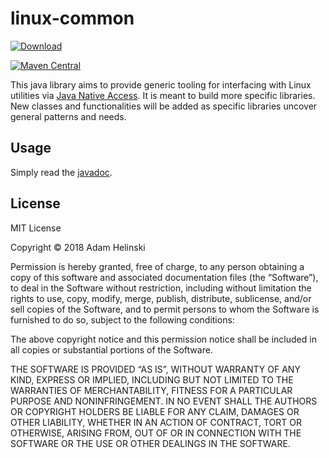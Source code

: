 # linux-common

 [
 ![Download](https://api.bintray.com/packages/dvlopt/maven/linux-common/images/download.svg)
 ](https://bintray.com/dvlopt/maven/linux-common/_latestVersion)

[![Maven
Central](https://maven-badges.herokuapp.com/maven-central/io.dvlopt/linux-common/badge.svg)](https://maven-badges.herokuapp.com/maven-central/io.dvlopt/linux-common)

This java library aims to provide generic tooling for interfacing with Linux
utilities via [Java Native Access](https://github.com/java-native-access/jna).
It is meant to build more specific libraries. New classes and functionalities
will be added as specific libraries uncover general patterns and needs.

## Usage

Simply read the
[javadoc](https://dvlopt.github.io/doc/java/linux-common/io/dvlopt/linux/package-summary.html).

## License

MIT License

Copyright © 2018 Adam Helinski

Permission is hereby granted, free of charge, to any person obtaining a copy of
this software and associated documentation files (the “Software”), to deal in
the Software without restriction, including without limitation the rights to
use, copy, modify, merge, publish, distribute, sublicense, and/or sell copies of
the Software, and to permit persons to whom the Software is furnished to do so,
subject to the following conditions:

The above copyright notice and this permission notice shall be included in all
copies or substantial portions of the Software.

THE SOFTWARE IS PROVIDED “AS IS”, WITHOUT WARRANTY OF ANY KIND, EXPRESS OR
IMPLIED, INCLUDING BUT NOT LIMITED TO THE WARRANTIES OF MERCHANTABILITY, FITNESS
FOR A PARTICULAR PURPOSE AND NONINFRINGEMENT. IN NO EVENT SHALL THE AUTHORS OR
COPYRIGHT HOLDERS BE LIABLE FOR ANY CLAIM, DAMAGES OR OTHER LIABILITY, WHETHER
IN AN ACTION OF CONTRACT, TORT OR OTHERWISE, ARISING FROM, OUT OF OR IN
CONNECTION WITH THE SOFTWARE OR THE USE OR OTHER DEALINGS IN THE SOFTWARE.
